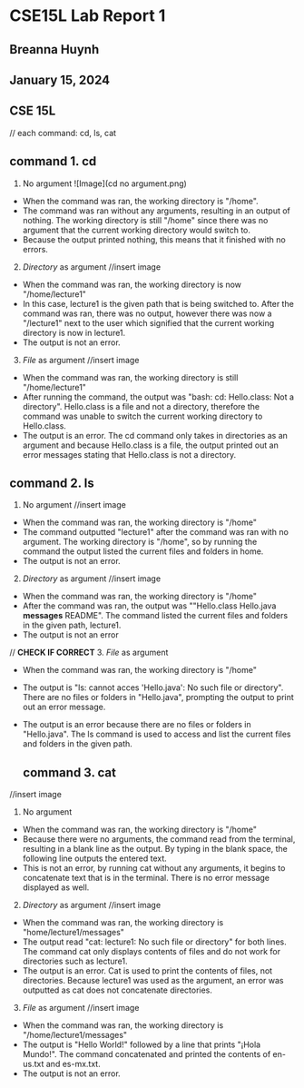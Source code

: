 # CSE15L Lab Report 1
## Breanna Huynh
## January 15, 2024
## CSE 15L

// each command: cd, ls, cat 

## command 1. cd
1. No argument
![Image](cd no argument.png)
* When the command was ran, the working directory is "/home".
* The command was ran without any arguments, resulting in an output of nothing. The working directory is still "/home" since there was no argument that the current working directory would switch to.  
* Because the output printed nothing, this means that it finished with no errors.

2. *Directory* as argument
//insert image
* When the command was ran, the working directory is now "/home/lecture1"
* In this case, lecture1 is the given path that is being switched to. After the command was ran, there was no output, however there was now a "/lecture1" next to the user which signified that the current working directory is now in lecture1.
* The output is not an error.

3. *File* as argument
//insert image
* When the command was ran, the working directory is still "/home/lecture1"
* After running the command, the output was "bash:  cd:  Hello.class: Not a directory". Hello.class is a file and not a directory, therefore the command was unable to switch the current working directory to Hello.class. 
* The output is an error. The cd command only takes in directories as an argument and because Hello.class is a file, the output printed out an error messages stating that Hello.class is not a directory. 

## command 2. ls
1. No argument
//insert image
* When the command was ran, the working directory is "/home"
* The command outputted "lecture1" after the command was ran with no argument. The working directory is "/home", so by running the command the output listed the current files and folders in home.
* The output is not an error.

2. *Directory* as argument
//insert image
* When the command was ran, the working directory is "/home"
* After the command was ran, the output was ""Hello.class  Hello.java  **messages**  README". The command listed the current files and folders in the given path, lecture1. 
* The output is not an error

// **CHECK IF CORRECT** 3. *File* as argument
* When the command was ran, the working directory is "/home"
* The output is "ls:  cannot acces 'Hello.java': No such file or directory". There are no files or folders in "Hello.java", prompting the output to print out an error message.
* The output is an error because there are no files or folders in "Hello.java". The ls command is used to access and list  the current files and folders in the given path.

  ## command 3. cat
//insert image
1. No argument
* When the command was ran, the working directory is "/home"
* Because there were no arguments, the command read from the terminal, resulting in a blank line as the output. By typing in the blank space, the following line outputs the entered text.
* This is not an error, by running cat without any arguments, it begins to concatenate text that is in the terminal. There is no error message displayed as well.

2. *Directory* as argument
//insert image
* When the command was ran, the working directory is "home/lecture1/messages"
* The output read "cat:  lecture1: No such file or directory" for both lines. The command cat only displays contents of files and do not work for directories such as lecture1.
* The output is an error. Cat is used to print the contents of files, not directories. Because lecture1 was used as the argument, an error was outputted as cat does not concatenate directories. 

3. *File* as argument
//insert image
* When the command was ran, the working directory is "/home/lecture1/messages"
* The output is "Hello World!" followed by a line that prints "¡Hola Mundo!". The command concatenated and printed the contents of en-us.txt and es-mx.txt.
* The output is not an error.

